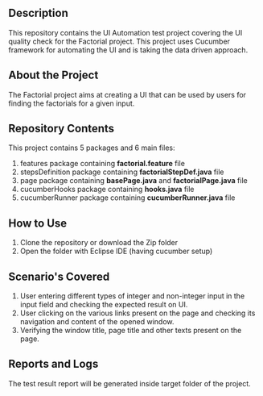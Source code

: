 ## Description

This repository contains the UI Automation test project covering the UI quality check for the Factorial project. This project uses Cucumber framework for automating the UI and is taking the data driven approach.

## About the Project

The Factorial project aims at creating a UI that can be used by users for finding the factorials for a given input.

## Repository Contents

This project contains 5 packages and 6 main files:

1. features package containing **factorial.feature** file
2. stepsDefinition package containing **factorialStepDef.java** file
3. page package containing **basePage.java** and **factorialPage.java** file
4. cucumberHooks package containing **hooks.java** file
5. cucumberRunner package containing **cucumberRunner.java** file

## How to Use

1. Clone the repository or download the Zip folder
2. Open the folder with Eclipse IDE (having cucumber setup)

## Scenario's Covered

1. User entering different types of integer and non-integer input in the input field and checking the expected result on UI.
2. User clicking on the various links present on the page and checking its navigation and content of the opened window.
3. Verifying the window title, page title and other texts present on the page.

## Reports and Logs

The test result report will be generated inside target folder of the project.
